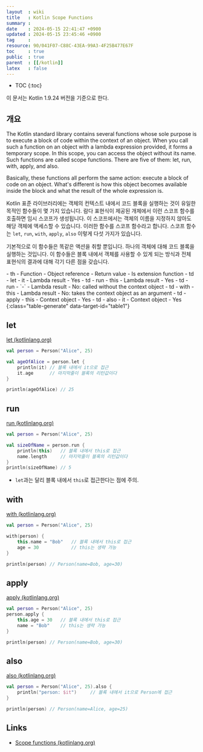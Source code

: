 ```yaml
---
layout  : wiki
title   : Kotlin Scope Functions
summary : 
date    : 2024-05-15 22:41:47 +0900
updated : 2024-05-15 23:45:46 +0900
tag     : 
resource: 90/041F07-C88C-43EA-99A3-4F25B477E67F
toc     : true
public  : true
parent  : [[/kotlin]]
latex   : false
---
```

* TOC
{:toc}

>
이 문서는 Kotlin 1.9.24 버전을 기준으로 한다.

## 개요

>
The Kotlin standard library contains several functions whose sole purpose is to execute a block of code within the context of an object.
When you call such a function on an object with a lambda expression provided, it forms a temporary scope.
In this scope, you can access the object without its name.
Such functions are called scope functions.
There are five of them: let, run, with, apply, and also.
>
Basically, these functions all perform the same action: execute a block of code on an object.
What's different is how this object becomes available inside the block and what the result of the whole expression is.


Kotlin 표준 라이브러리에는 객체의 컨텍스트 내에서 코드 블록을 실행하는 것이 유일한 목적인 함수들이 몇 가지 있습니다.
람다 표현식이 제공된 개체에서 이런 스코프 함수를 호출하면 임시 스코프가 생성됩니다.
이 스코프에서는 객체의 이름을 지정하지 않아도 해당 객체에 액세스할 수 있습니다.
이러한 함수를 스코프 함수라고 합니다.
스코프 함수는 `let`, `run`, `with`, `apply`, `also` 이렇게 다섯 가지가 있습니다.

기본적으로 이 함수들은 똑같은 액션을 취할 뿐입니다. 하나의 객체에 대해 코드 블록을 실행하는 것입니다.
이 함수들은 블록 내에서 객체를 사용할 수 있게 되는 방식과 전체 표현식의 결과에 대해 각기 다른 점을 갖습니다.


<div id="table1"></div>
- th
    - Function
    - Object reference
    - Return value
    - Is extension function
- td
    - let
    - it
    - Lambda result
    - Yes
- td
    - run
    - this
    - Lambda result
    - Yes
- td
    - run
    - `-`
    - Lambda result
    - No: called without the context object
- td
    - with
    - this
    - Lambda result
    - No: takes the context object as an argument
- td
    - apply
    - this
    - Context object
    - Yes
- td
    - also
    - it
    - Context object
    - Yes
{:class="table-generate" data-target-id="table1"}



## let

[let (kotlinlang.org)](https://kotlinlang.org/api/latest/jvm/stdlib/kotlin/let.html )

```kotlin
val person = Person("Alice", 25)

val ageOfAlice = person.let {
    println(it) // 블록 내에서 it으로 접근
    it.age      // 마지막줄이 블록의 리턴값이다
}

println(ageOfAlice) // 25
```

## run

[run (kotlinlang.org)](https://kotlinlang.org/api/latest/jvm/stdlib/kotlin/run.html )

```kotlin
val person = Person("Alice", 25)

val sizeOfName = person.run {
    println(this)   // 블록 내에서 this로 접근
    name.length     // 마지막줄이 블록의 리턴값이다
}
println(sizeOfName) // 5
```

- `let`과는 달리 블록 내에서 `this`로 접근한다는 점에 주의.

## with

[with (kotlinlang.org)](https://kotlinlang.org/api/latest/jvm/stdlib/kotlin/with.html )

```kotlin
val person = Person("Alice", 25)

with(person) {
    this.name = "Bob"   // 블록 내에서 this로 접근
    age = 30            // this는 생략 가능
}

println(person) // Person(name=Bob, age=30)
```

## apply

[apply (kotlinlang.org)](https://kotlinlang.org/api/latest/jvm/stdlib/kotlin/apply.html )

```kotlin
val person = Person("Alice", 25)
person.apply {
    this.age = 30   // 블록 내에서 this로 접근
    name = "Bob"    // this는 생략 가능
}

println(person) // Person(name=Bob, age=30)
```

## also

[also (kotlinlang.org)](https://kotlinlang.org/api/latest/jvm/stdlib/kotlin/also.html )

```kotlin
val person = Person("Alice", 25).also {
    println("person: $it")     // 블록 내에서 it으로 Person에 접근
}

println(person) // Person(name=Alice, age=25)
```


## Links

- [Scope functions (kotlinlang.org)](https://kotlinlang.org/docs/scope-functions.html )

